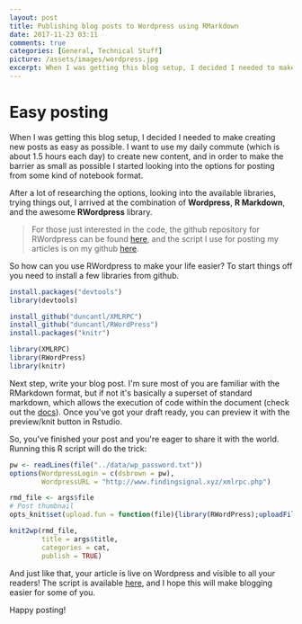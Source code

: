 ```yaml
---
layout: post
title: Publishing blog posts to Wordpress using RMarkdown
date: 2017-11-23 03:11
comments: true
categories: [General, Technical Stuff]
picture: /assets/images/wordpress.jpg
excerpt: When I was getting this blog setup, I decided I needed to make creating new posts as easy as possible. I want to use my daily commute (which is about 1.5 hours each day) to create new content, and in order to make the barrier as small as possible it started looking into the options for posting from some kind of notebook format.
---
```


# Easy posting

When I was getting this blog setup, I decided I needed to make creating new posts as easy as possible. I want to use my daily commute (which is about 1.5 hours each day) to create new content, and in order to make the barrier as small as possible I started looking into the options for posting from some kind of notebook format.

After a lot of researching the options, looking into the available libraries, trying things out, I arrived at the combination of **Wordpress**, **R Markdown**, and the awesome **RWordpress** library.

> For those just interested in the code, the github repository for RWordpress can be found [here](https://github.com/duncantl/RWordPress), and the script I use for posting my articles is on my github [here](https://github.com/dorianbrown/blog_posts/blob/master/publish_post.R).

So how can you use RWordpress to make your life easier? To start things off you need to install a few libraries from github.

```r
install.packages("devtools")
library(devtools)

install_github("duncantl/XMLRPC")
install_github("duncantl/RWordPress")
install.packages("knitr")

library(XMLRPC)
library(RWordPress)
library(knitr)
```

Next step, write your blog post. I'm sure most of you are familiar with the 
RMarkdown format, but if not it's basically a superset of standard markdown, which allows the execution of code within the document (check out the [docs](http://rmarkdown.rstudio.com/")). Once you've got your draft ready, you can preview it with the preview/knit button in Rstudio.

So, you've finished your post and you're eager to share it with the world. Running this R script will do the trick:

```r
pw <- readLines(file("../data/wp_password.txt"))
options(WordpressLogin = c(dsbrown = pw),
        WordpressURL = "http://www.findingsignal.xyz/xmlrpc.php")

rmd_file <- args$file
# Post thumbnail
opts_knit$set(upload.fun = function(file){library(RWordPress);uploadFile(file)$url;})

knit2wp(rmd_file, 
        title = args$title,
        categories = cat,
        publish = TRUE)
```

And just like that, your article is live on Wordpress and visible to all your readers! The script is available [here](https://github.com/dorianbrown/blog_posts/blob/master/publish_post.R), and I hope this will make blogging easier for some of you. 

Happy posting!
